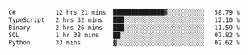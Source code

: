 <!--START_SECTION:waka-->

```txt
C#           12 hrs 21 mins  ██████████████▓░░░░░░░░░░   58.79 %
TypeScript   2 hrs 32 mins   ███░░░░░░░░░░░░░░░░░░░░░░   12.10 %
Binary       2 hrs 26 mins   ███░░░░░░░░░░░░░░░░░░░░░░   11.59 %
SQL          1 hr 38 mins    ██░░░░░░░░░░░░░░░░░░░░░░░   07.82 %
Python       33 mins         ▓░░░░░░░░░░░░░░░░░░░░░░░░   02.62 %
```

<!--END_SECTION:waka-->
